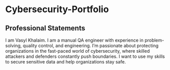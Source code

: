 # Cybersecurity-Portfolio
## Professional Statements
I am Vasyl Khalaim. I am a manual QA engineer with experience in problem-solving, quality control, and engineering. I’m passionate about protecting organizations in the fast-paced world of cybersecurity, where skilled attackers and defenders constantly push boundaries. I want to use my skills to secure sensitive data and help organizations stay safe.
